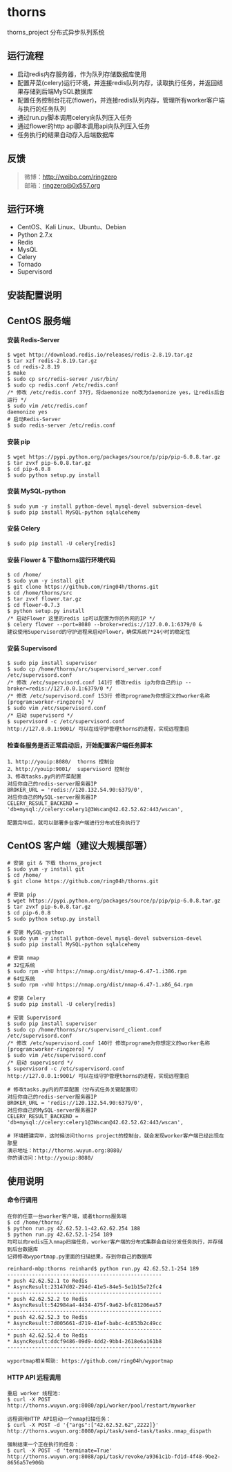 # thorns
thorns_project 分布式异步队列系统

运行流程
-----------------------------------
* 启动redis内存服务器，作为队列存储数据库使用
* 配置芹菜(celery)运行环境，并连接redis队列内存，读取执行任务，并返回结果存储到后端MySQL数据库
* 配置任务控制台花花(flower)，并连接redis队列内存，管理所有worker客户端与执行的任务队列
* 通过run.py脚本调用celery向队列压入任务
* 通过flower的http api脚本调用api向队列压入任务
* 任务执行的结果自动存入后端数据库

反馈
-----------------------------------
> 微博：http://weibo.com/ringzero<br />
> 邮箱：ringzero@0x557.org<br />

运行环境
-----------------------------------
* CentOS、Kali Linux、Ubuntu、Debian
* Python 2.7.x
* Redis
* MysQL
* Celery
* Tornado
* Supervisord

安装配置说明
-----------------------------------
## CentOS 服务端

#### 安装 Redis-Server
	$ wget http://download.redis.io/releases/redis-2.8.19.tar.gz
	$ tar xzf redis-2.8.19.tar.gz
	$ cd redis-2.8.19
	$ make
	$ sudo cp src/redis-server /usr/bin/
	$ sudo cp redis.conf /etc/redis.conf
	/* 修改 /etc/redis.conf 37行，将daemonize no改为daemonize yes，让redis后台运行 */
	$ sudo vim /etc/redis.conf
	daemonize yes
	# 启动Redis-Server
	$ sudo redis-server /etc/redis.conf

#### 安装 pip
	$ wget https://pypi.python.org/packages/source/p/pip/pip-6.0.8.tar.gz
	$ tar zvxf pip-6.0.8.tar.gz
	$ cd pip-6.0.8
	$ sudo python setup.py install

#### 安装 MySQL-python
	$ sudo yum -y install python-devel mysql-devel subversion-devel
	$ sudo pip install MySQL-python sqlalcehemy

#### 安装 Celery
	$ sudo pip install -U celery[redis]

#### 安装 Flower & 下载thorns运行环境代码
	$ cd /home/
	$ sudo yum -y install git
	$ git clone https://github.com/ring04h/thorns.git
	$ cd /home/thorns/src
	$ tar zvxf flower.tar.gz
	$ cd flower-0.7.3
	$ python setup.py install
	/* 启动Flower 这里的redis ip可以配置为你的外网的IP */
	$ celery flower --port=8080 --broker=redis://127.0.0.1:6379/0 &
	建议使用Supervisord的守护进程来启动Flower，确保系统7*24小时的稳定性

#### 安装 Supervisord
	$ sudo pip install supervisor
	$ sudo cp /home/thorns/src/supervisord_server.conf /etc/supervisord.conf
	/* 修改 /etc/supervisord.conf 141行 修改redis ip为你自己的ip --broker=redis://127.0.0.1:6379/0 */
	/* 修改 /etc/supervisord.conf 153行 修改programe为你想定义的worker名称 [program:worker-ringzero] */
	$ sudo vim /etc/supervisord.conf
	/* 启动 supervisord */
	$ supervisord -c /etc/supervisord.conf
	http://127.0.0.1:9001/ 可以在线守护管理thorns的进程，实现远程重启

#### 检查各服务是否正常启动后，开始配置客户端任务脚本
	1、http://youip:8080/  thorns 控制台
	2、http://youip:9001/  supervisord 控制台
	3、修改tasks.py内的芹菜配置
	对应你自己的redis-server服务器IP
	BROKER_URL = 'redis://120.132.54.90:6379/0',
	对应你自己的MySQL-server服务器IP
	CELERY_RESULT_BACKEND = 'db+mysql://celery:celery1@3Wscan@42.62.52.62:443/wscan',

	配置完毕后，就可以部署多台客户端进行分布式任务执行了

## CentOS 客户端（建议大规模部署）
	# 安装 git & 下载 thorns_project
	$ sudo yum -y install git
	$ cd /home/
	$ git clone https://github.com/ring04h/thorns.git

	# 安装 pip
	$ wget https://pypi.python.org/packages/source/p/pip/pip-6.0.8.tar.gz
	$ tar zvxf pip-6.0.8.tar.gz
	$ cd pip-6.0.8
	$ sudo python setup.py install

	# 安装 MySQL-python
	$ sudo yum -y install python-devel mysql-devel subversion-devel
	$ sudo pip install MySQL-python sqlalcehemy

	# 安装 nmap
	# 32位系统
	$ sudo rpm -vhU https://nmap.org/dist/nmap-6.47-1.i386.rpm
	# 64位系统
	$ sudo rpm -vhU https://nmap.org/dist/nmap-6.47-1.x86_64.rpm

	# 安装 Celery
	$ sudo pip install -U celery[redis]

	# 安装 Supervisord
	$ sudo pip install supervisor
	$ sudo cp /home/thorns/src/supervisord_client.conf /etc/supervisord.conf
	/* 修改 /etc/supervisord.conf 140行 修改programe为你想定义的worker名称 [program:worker-ringzero] */
	$ sudo vim /etc/supervisord.conf
	/* 启动 supervisord */
	$ supervisord -c /etc/supervisord.conf
	http://127.0.0.1:9001/ 可以在线守护管理thorns的进程，实现远程重启

	# 修改tasks.py内的芹菜配置（分布式任务关键配置项）
	对应你自己的redis-server服务器IP
	BROKER_URL = 'redis://120.132.54.90:6379/0',
	对应你自己的MySQL-server服务器IP
	CELERY_RESULT_BACKEND = 'db+mysql://celery:celery1@3Wscan@42.62.52.62:443/wscan',

	# 环境搭建完毕，这时候访问thorns project的控制台，就会发现worker客户端已经出现在那里
	演示地址：http://thorns.wuyun.org:8080/
	你的请访问：http://youip:8080/


使用说明
-----------------------------------
#### 命令行调用
	在你的任意一台worker客户端，或者thorns服务端
	$ cd /home/thorns/
	$ python run.py 42.62.52.1-42.62.62.254 188
	$ python run.py 42.62.52.1-254 189
	均可以向redis压入nmap扫描任务，worker客户端的分布式集群会自动分发任务执行，并存储到后台数据库
	记得修改wyportmap.py里面的扫描结果，存到你自己的数据库
	
	reinhard-mbp:thorns reinhard$ python run.py 42.62.52.1-254 189
	--------------------------------------------------
	* push 42.62.52.1 to Redis
	* AsyncResult:23147d02-294d-41e5-84e5-5e1b15e72fc4
	--------------------------------------------------
	* push 42.62.52.2 to Redis
	* AsyncResult:542984a4-4434-475f-9a62-bfc81206ea57
	--------------------------------------------------
	* push 42.62.52.3 to Redis
	* AsyncResult:7d005661-d719-41ef-babc-4c853b2c49cc
	--------------------------------------------------
	* push 42.62.52.4 to Redis
	* AsyncResult:ddcf9486-09d9-4dd2-9bb4-2618e6a161b8
	--------------------------------------------------

	wyportmap相关帮助: https://github.com/ring04h/wyportmap

#### HTTP API 远程调用
    重启 worker 线程池:
    $ curl -X POST http://thorns.wuyun.org:8080/api/worker/pool/restart/myworker
    
    远程调用HTTP API启动一个nmap扫描任务：
    $ curl -X POST -d '{"args":["42.62.52.62",2222]}' http://thorns.wuyun.org:8080/api/task/send-task/tasks.nmap_dispath

    强制结束一个正在执行的任务：
    $ curl -X POST -d 'terminate=True' http://thorns.wuyun.org:8088/api/task/revoke/a9361c1b-fd1d-4f48-9be2-8656a57e906b

